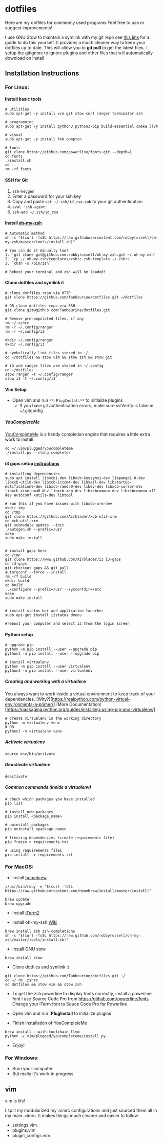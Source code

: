 # dotfiles
Here are my dotfiles for commonly used programs
Feel free to use or suggest improvements!

I use GNU Stow to maintain a symlink with my git repo
see [this link](http://brandon.invergo.net/news/2012-05-26-using-gnu-stow-to-manage-your-dotfiles.html) for a guide to do this yourself. It provides a much cleaner way to keep your dotfiles up to date. This will allow you to **git pull** to get the latest files. I setup the gitignore to ignore plugins and other files that will automatically download on install


## Installation Instructions

### For Linux:

#### Install basic tools
```
# utilities
sudo apt-get -y install vim git stow curl ranger terminator zsh

# programming 
sudo apt-get -y install python3 python3-pip build-essential cmake llvm

# visual
sudo apt-get -y install feh compton 

# fonts
git clone https://github.com/powerline/fonts.git --depth=1
cd fonts
./install.sh
cd ..
rm -rf fonts
```

#### SSH for Git
1. `ssh-keygen`
2. Enter a password for your ssh key
3. Copy and paste `cat ~/.ssh/id_rsa.pub` to your git authentication
4. `eval 'ssh-agent'`
5. `ssh-add ~/.ssh/id_rsa`

#### Install [oh-my-zsh](https://github.com/robbyrussell/oh-my-zsh)
```
# Automatic method
sh -c "$(curl -fsSL https://raw.githubusercontent.com/robbyrussell/oh-my-zsh/master/tools/install.sh)"

# You can do it manually too!
1. `git clone git@github.com:robbyrussell/oh-my-zsh.git ~/.oh-my-zsh`
2. `cp ~/.oh-my-zsh/templates/zshrc.zsh-template ~/.zshrc
3. `chsh -s /bin/zsh`

# Reboot your terminal and zsh will be loaded!
```

#### Clone dotfiles and symlink it
```
# clone dotfiles repo via HTTP 
git clone https://github.com/Tanbourine/dotfiles.git ~/dotfiles

# OR clone dotfiles repo via SSH
git clone git@github.com:Tanbourine/dotfiles.git

# Remove pre-populated files, if any
rm ~/.zshrc
rm -r ~/.config/ranger
rm -r ~/.config/i3

mkdir ~/.config/ranger
mkdir ~/.config/i3

# symbolically link files stored in ~/
cd ~/dotfiles && stow vim && stow zsh && stow git

# i3 and ranger files are stored in ~/.config
cd ~/dotfiles
stow ranger -t ~/.config/ranger
stow i3 -t ~/.config/i3
```

#### Vim Setup
- Open vim and run `**:PlugInstall**`  to initialize plugins
    - If you have git authentication errors, make sure sslVerify is false in ~/.gitconfig

##### YouCompleteMe
[YouCompleteMe](https://github.com/Valloric/YouCompleteMe) is a handy completion engine that
requires a little extra work to install
```
cd ~/.vim/plugged/youcompleteme
./install.py --clang-completer
```

#### i3 gaps setup [instructions](https://github.com/pasiegel/i3-gaps-install-ubuntu)
```
# installing dependencies
sudo apt install libxcb1-dev libxcb-keysyms1-dev libpango1.0-dev libxcb-util0-dev libxcb-icccm4-dev libyajl-dev libstartup-notification0-dev libxcb-randr0-dev libev-dev libxcb-cursor-dev libxcb-xinerama0-dev libxcb-xkb-dev libxkbcommon-dev libxkbcommon-x11-dev autoconf xutils-dev libtool

# run this if you have issues with libxcb-xrm-dev
mkdir tmp
cd /tmp
git clone https://github.com/Airblader/xcb-util-xrm
cd xcb-util-xrm
git submodule update --init
./autogen.sh --prefix=/usr
make
sudo make install


# install gaps here
cd /tmp
git clone https://www.github.com/Airblader/i3 i3-gaps
cd i3-gaps
git checkout gaps && git pull
autoreconf --force --install
rm -rf build
mkdir build
cd build
../configure --prefix=/usr --sysconfdir=/etc
make
sudo make install


# install status bar and application launcher
sudo apt-get install i3status dmenu

#reboot your computer and select i3 from the login screen

```


#### Python setup
```
# upgrade pip
python -m pip install --user --upgrade pip
python3 -m pip install --user --upgrade pip

# install virtualenv
python -m pip install --user virtualenv
python3 -m pip install --user virtualenv

```

##### Creating and working with a virtualenv
You always want to work inside a virtual environment to keep track of your dependencies.
(Why?)[https://realpython.com/python-virtual-environments-a-primer/] 
(More Documentation)[https://packaging.python.org/guides/installing-using-pip-and-virtualenv/]

```
# create virtualenv in the working directory
python -m virtualenv venv
# OR 
python3 -m virtualenv venv
```

##### Activate virtualenv
```
source env/bin/activate
```

##### Deactivate virtualenv
```
deactivate
```

##### Common commands (inside a virtualenv)
```
# check which packages you have installed
pip list 

# install new packages
pip install <package_name>

# uninstall packages
pip uninstall <package_name>

# freezing dependencies (create requirements file)
pip freeze > requirements.txt

# using requirements files
pip install -r requirements.txt

```


### For MacOS:

- Install [homebrew](https://brew.sh/)
```
i/usr/bin/ruby -e "$(curl -fsSL https://raw.githubusercontent.com/Homebrew/install/master/install)"

brew update
brew upgrade
```

- Install [iTerm2](https://www.iterm2.com/)

- Install oh-my-zsh [Wiki](https://github.com/robbyrussell/oh-my-zsh/wiki)
```
brew install zsh zsh-completions
sh -c "$(curl -fsSL https://raw.github.com/robbyrussell/oh-my-zsh/master/tools/install.sh)"
```
- Install GNU stow
```
brew install stow
```

- Clone dotfiles and symlink it
```
git clone https://github.com/Tanbourine/dotfiles.git ~/
cd ~/ rm .zshrc
cd dotfiles && stow vim && stow zsh
```

- To get the zsh powerline to display fonts correctly, install a powerline font
I use Source Code Pro from https://github.com/powerline/fonts 
Change your iTerm font to Souce Code Pro for Powerline


- Open vim and run **:PlugInstall**  to initialize plugins

- Finish installation of YouCompleteMe
```
brew install --with-toolchain llvm
python ~/.vim/plugged/youcompleteme/install.py
```

- Enjoy! 

### For Windows:
- Burn your computer
- But really it's work in progress


## vim

vim is life!

I split my modularized my .vimrc configurations and just sourced them all in my main .vimrc. It makes things much cleaner and easier to follow.

- settings.vim
- plugins.vim
- plugin_configs.vim
